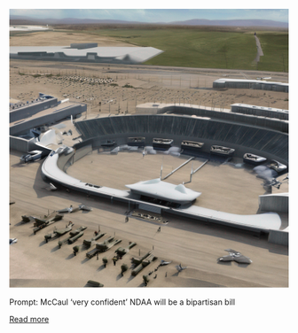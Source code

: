 ![Generated Image](image.png)

Prompt: McCaul ‘very confident’ NDAA will be a bipartisan bill

[Read more](https://thehill.com/homenews/4100215-mccaul-very-confident-ndaa-will-be-a-bipartisan-bill/)